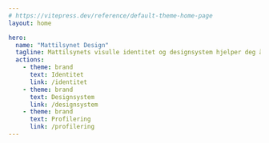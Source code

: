 ```yaml
---
# https://vitepress.dev/reference/default-theme-home-page
layout: home

hero:
  name: "Mattilsynet Design"
  tagline: Mattilsynets visulle identitet og designsystem hjelper deg å lage gode tjenester for våre brukere.
  actions:
    - theme: brand
      text: Identitet
      link: /identitet
    - theme: brand
      text: Designsystem
      link: /designsystem
    - theme: brand
      text: Profilering
      link: /profilering
---
```


